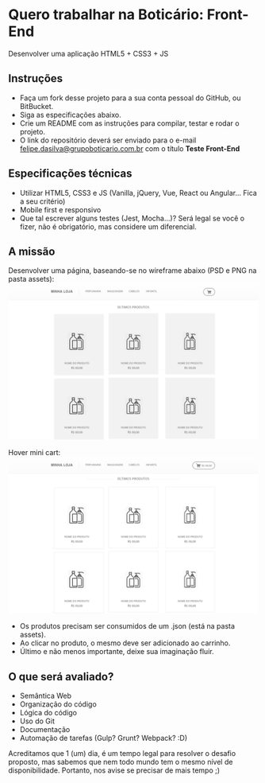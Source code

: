 # Quero trabalhar na Boticário: Front-End
Desenvolver uma aplicação HTML5 + CSS3 + JS

## Instruções
- Faça um fork desse projeto para a sua conta pessoal do GitHub, ou BitBucket.
- Siga as especificações abaixo.
- Crie um README com as instruções para compilar, testar e rodar o projeto.
- O link do repositório deverá ser enviado para o e-mail felipe.dasilva@grupoboticario.com.br com o título **Teste Front-End**

## Especificações técnicas
- Utilizar HTML5, CSS3 e JS (Vanilla, jQuery, Vue, React ou Angular... Fica a seu critério)
- Mobile first e responsivo
- Que tal escrever alguns testes (Jest, Mocha...)? Será legal se você o fizer, não é obrigatório, mas considere um diferencial.

## A missão
Desenvolver uma página, baseando-se no wireframe abaixo (PSD e PNG na pasta assets):
![boticario](assets/eCommerce-Template.png)

Hover mini cart:
![boticario](assets/hover-eCommerce-PSD-Template.png)

- Os produtos precisam ser consumidos de um .json (está na pasta assets).
- Ao clicar no produto, o mesmo deve ser adicionado ao carrinho.
- Último e não menos importante, deixe sua imaginação fluir.

## O que será avaliado?
- Semântica Web
- Organização do código
- Lógica do código
- Uso do Git
- Documentação
- Automação de tarefas (Gulp? Grunt? Webpack? :D)

Acreditamos que 1 (um) dia, é um tempo legal para resolver o desafio proposto, mas sabemos que nem todo mundo tem o mesmo nível de disponibilidade. Portanto, nos avise se precisar de mais tempo ;)
